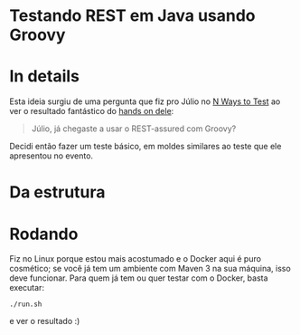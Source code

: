 # Testando REST em Java usando Groovy

# In details

Esta ideia surgiu de uma pergunta que fiz pro Júlio no [N Ways to Test](http://www.meetup.com/N-Ways-to-Test/) ao ver o resultado fantástico do [hands on dele](https://goo.gl/ClkJve):

> Júlio, já chegaste a usar o REST-assured com Groovy?

Decidi então fazer um teste básico, em moldes similares ao teste que ele apresentou no evento.

# Da estrutura

# Rodando

Fiz no Linux porque estou mais acostumado e o Docker aqui é puro cosmético; se você já tem um ambiente com Maven 3 na sua máquina, isso deve funcionar. Para quem já tem ou quer testar com o Docker, basta executar:

```shell
./run.sh
```
e ver o resultado :)
